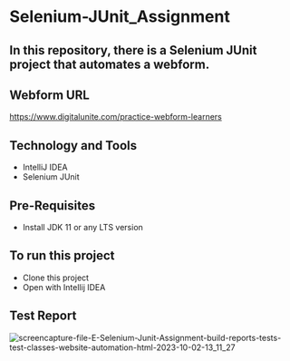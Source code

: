 # Selenium-JUnit_Assignment

## In this repository, there is a Selenium JUnit project that automates a webform.

## Webform URL 
https://www.digitalunite.com/practice-webform-learners

## Technology and Tools
- IntelliJ IDEA
- Selenium JUnit

## Pre-Requisites
- Install JDK 11 or any LTS version

## To run this project
- Clone this project
- Open with Intellij IDEA

## Test Report
![screencapture-file-E-Selenium-Junit-Assignment-build-reports-tests-test-classes-website-automation-html-2023-10-02-13_11_27](https://github.com/Saud-Bin-Shahid/Selenium-JUnit_Assignment/assets/134185250/a662167f-caa5-4966-b274-c4a9cb2b13c2)
